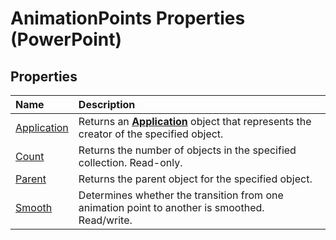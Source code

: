
# AnimationPoints Properties (PowerPoint)

## Properties



|**Name**|**Description**|
|:-----|:-----|
|[Application](7e9a68f0-490e-6bc3-1d5e-d86277dd63c4.md)|Returns an  **[Application](978c2b99-4271-b953-4283-73b5f3d96f41.md)** object that represents the creator of the specified object.|
|[Count](41d338d8-e45c-347c-d4a4-5695098e98ac.md)|Returns the number of objects in the specified collection. Read-only.|
|[Parent](e415c59f-a731-c46a-4563-987ac8b733b0.md)|Returns the parent object for the specified object.|
|[Smooth](cf41b527-91cc-81ac-ebb8-8fdf40bee5df.md)|Determines whether the transition from one animation point to another is smoothed. Read/write.|
